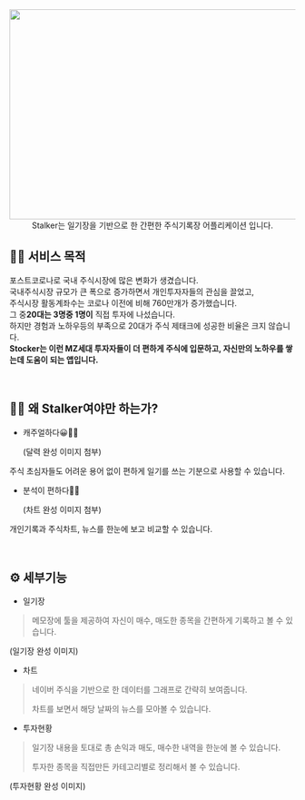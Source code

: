 <center><img src="https://user-images.githubusercontent.com/88668004/130889102-adf2f7ab-5f3a-4348-82e1-906137336299.PNG"  width="700" height="370"></center>



<center>Stalker는 일기장을 기반으로 한 간편한 주식기록장 어플리케이션 입니다.</center>



## 👨‍🔧 서비스 목적

포스트코로나로 국내 주식시장에 많은 변화가 생겼습니다.<br>국내주식시장 규모가 큰 폭으로 증가하면서 개인투자자들의 관심을 끌었고,<br>
주식시장 활동계좌수는 코로나 이전에 비해 760만개가 증가했습니다.<br>
그 중**20대는 3명중 1명이** 직접 투자에 나섰습니다.<br>
하지만 경험과 노하우등의 부족으로 20대가 주식 제태크에 성공한 비율은 크지 않습니다.<br>**Stocker는 이런 MZ세대 투자자들이 더 편하게 주식에 입문하고, 자신만의 노하우를 쌓는데 도움이 되는 앱입니다.**<br>

<br>

## 🤷‍♂️ 왜 Stalker여야만 하는가?

- 캐주얼하다😀🙆‍♂️<br>

  (달력 완성 이미지 첨부)



주식 초심자들도 어려운 용어 없이 편하게 일기를 쓰는 기분으로 사용할 수 있습니다.

- 분석이 편하다👀📜<br>

  (차트 완성 이미지 첨부)

  

개인기록과 주식차트, 뉴스를 한눈에 보고 비교할 수 있습니다.

<br>



## ⚙ 세부기능



- 일기장

> 메모장에 툴을 제공하여 자신이 매수, 매도한 종목을 간편하게 기록하고 볼 수 있습니다.

(일기장 완성 이미지)<br>

- 차트

> 네이버 주식을 기반으로 한 데이터를 그래프로 간략히 보여줍니다.
>
> 차트를 보면서 해당 날짜의 뉴스를 모아볼 수 있습니다.



- 투자현황

> 일기장 내용을 토대로 총 손익과 매도, 매수한 내역을 한눈에 볼 수 있습니다.
>
> 투자한 종목을 직접만든 카테고리별로 정리해서 볼 수 있습니다.

(투자현황 완성 이미지)<br>

